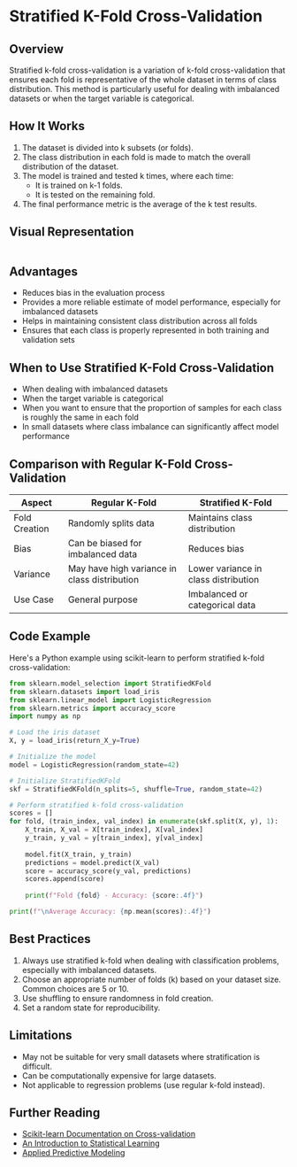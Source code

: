 # Stratified K-Fold Cross-Validation

## Overview

Stratified k-fold cross-validation is a variation of k-fold cross-validation that ensures each fold is representative of the whole dataset in terms of class distribution. This method is particularly useful for dealing with imbalanced datasets or when the target variable is categorical.

## How It Works

1. The dataset is divided into k subsets (or folds).
2. The class distribution in each fold is made to match the overall distribution of the dataset.
3. The model is trained and tested k times, where each time:
   - It is trained on k-1 folds.
   - It is tested on the remaining fold.
4. The final performance metric is the average of the k test results.

## Visual Representation

<img sc="https://github.com/user-attachments/assets/4b3123c4-e4de-4cfb-a4df-80ff6236b12c">


## Advantages

- Reduces bias in the evaluation process
- Provides a more reliable estimate of model performance, especially for imbalanced datasets
- Helps in maintaining consistent class distribution across all folds
- Ensures that each class is properly represented in both training and validation sets

## When to Use Stratified K-Fold Cross-Validation

- When dealing with imbalanced datasets
- When the target variable is categorical
- When you want to ensure that the proportion of samples for each class is roughly the same in each fold
- In small datasets where class imbalance can significantly affect model performance

## Comparison with Regular K-Fold Cross-Validation

| Aspect | Regular K-Fold | Stratified K-Fold |
|--------|----------------|-------------------|
| Fold Creation | Randomly splits data | Maintains class distribution |
| Bias | Can be biased for imbalanced data | Reduces bias |
| Variance | May have high variance in class distribution | Lower variance in class distribution |
| Use Case | General purpose | Imbalanced or categorical data |

## Code Example

Here's a Python example using scikit-learn to perform stratified k-fold cross-validation:

```python
from sklearn.model_selection import StratifiedKFold
from sklearn.datasets import load_iris
from sklearn.linear_model import LogisticRegression
from sklearn.metrics import accuracy_score
import numpy as np

# Load the iris dataset
X, y = load_iris(return_X_y=True)

# Initialize the model
model = LogisticRegression(random_state=42)

# Initialize StratifiedKFold
skf = StratifiedKFold(n_splits=5, shuffle=True, random_state=42)

# Perform stratified k-fold cross-validation
scores = []
for fold, (train_index, val_index) in enumerate(skf.split(X, y), 1):
    X_train, X_val = X[train_index], X[val_index]
    y_train, y_val = y[train_index], y[val_index]
    
    model.fit(X_train, y_train)
    predictions = model.predict(X_val)
    score = accuracy_score(y_val, predictions)
    scores.append(score)
    
    print(f"Fold {fold} - Accuracy: {score:.4f}")

print(f"\nAverage Accuracy: {np.mean(scores):.4f}")
```

## Best Practices

1. Always use stratified k-fold when dealing with classification problems, especially with imbalanced datasets.
2. Choose an appropriate number of folds (k) based on your dataset size. Common choices are 5 or 10.
3. Use shuffling to ensure randomness in fold creation.
4. Set a random state for reproducibility.

## Limitations

- May not be suitable for very small datasets where stratification is difficult.
- Can be computationally expensive for large datasets.
- Not applicable to regression problems (use regular k-fold instead).

## Further Reading

- [Scikit-learn Documentation on Cross-validation](https://scikit-learn.org/stable/modules/cross_validation.html)
- [An Introduction to Statistical Learning](http://www-bcf.usc.edu/~gareth/ISL/)
- [Applied Predictive Modeling](http://appliedpredictivemodeling.com/)

